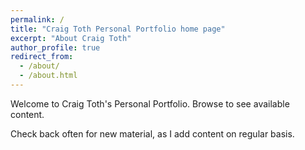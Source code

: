 ```yaml
---
permalink: /
title: "Craig Toth Personal Portfolio home page"
excerpt: "About Craig Toth"
author_profile: true
redirect_from:
  - /about/
  - /about.html
---
```


Welcome to Craig Toth's Personal Portfolio. Browse to see available content.

Check back often for new material, as I add content on regular basis.
